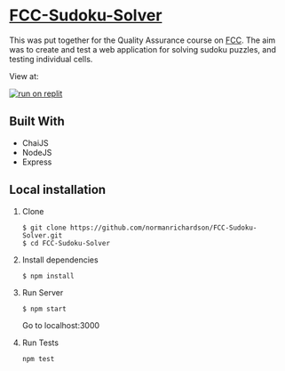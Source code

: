 # [FCC-Sudoku-Solver](https://www.freecodecamp.org/learn/quality-assurance/quality-assurance-projects/sudoku-solver)

This was put together for the Quality Assurance course on [FCC](https://www.freecodecamp.org/learn/quality-assurance/). The aim was to create and test a web application for solving sudoku puzzles, and testing individual cells.

View at:

[![run on replit](https://replit.com/badge/github/@Mormonorman/FCC-Sudoku-Solver)](https://replit.com/@Mormonorman/FCC-Sudoku-Solver?v=1)

## Built With
 * ChaiJS
 * NodeJS
 * Express

## Local installation

1. Clone
    ```
    $ git clone https://github.com/normanrichardson/FCC-Sudoku-Solver.git
    $ cd FCC-Sudoku-Solver
    ```
2. Install dependencies
    ```
    $ npm install
    ```
3. Run Server
    ```
    $ npm start
    ```
    Go to localhost:3000

4. Run Tests
    ```
    npm test
    ```
